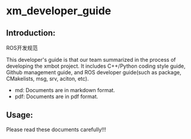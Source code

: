 # xm_developer_guide

## Introduction:
ROS开发规范

This developer's guide is that our team summarized in the process of developing the xmbot project. It includes C++/Python coding style guide, Github management guide, and ROS developer guide(such as package, CMakelists, msg, srv, aciton, etc). 

- md: Documents are in markdown format.
- pdf: Documents are in pdf format.

## Usage:

Please read these documents carefully!!!
